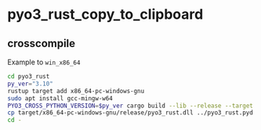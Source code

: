 # pyo3_rust_copy_to_clipboard

## crosscompile

Example to `win_x86_64`

```bash
cd pyo3_rust
py_ver="3.10"
rustup target add x86_64-pc-windows-gnu
sudo apt install gcc-mingw-w64
PYO3_CROSS_PYTHON_VERSION=$py_ver cargo build --lib --release --target x86_64-pc-windows-gnu
cp target/x86_64-pc-windows-gnu/release/pyo3_rust.dll ../pyo3_rust.pyd
cd -
```
